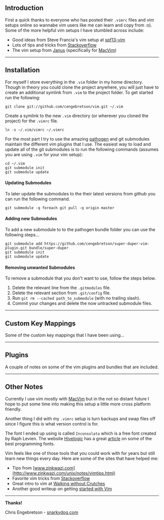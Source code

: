 ## Introduction

First a quick thanks to everyone who has posted their `.vimrc` files and vim setups online so wannabe vim users like me can learn and copy from :o). Some of the more helpful vim setups I have stumbled across include:

* Good ideas from Steve Francia's vim setup at [spf13-vim](https://github.com/spf13/spf13-vim)
* Lots of tips and tricks from [Stackoverflow](http://stackoverflow.com/questions/tagged/vim?sort=votes&pagesize=50)
* The vim setup from [Janus](https://github.com/carlhuda/janus) (specifically for [MacVim](http://code.google.com/p/macvim/))

----

## Installation

For myself I store everything in the  `.vim` folder in my home directory. Though in theory you could clone the project anywhere, you will just have to create an additional symlink from `.vim` to the project folder. To get started run the following:

	git clone git://github.com/cengebretson/vim.git ~/.vim

Create a symlink to the new `.vim` directory (or wherever you cloned the project) for the `.vimrc` file.

	ln -s ~/.vim/vimrc ~/.vimrc
	
For the most part I try to use the amazing [pathogen](https://github.com/tpope/vim-pathogen) and git submodules maintain the different vim plugins that I use. The easiest way to load and update all of the git submodules is to run the following commands (assumes you are using `.vim` for your vim setup):

	cd ~/.vim
	git submodule init
	git submodule update

#### Updating Submodules

To later update the submodules to the their latest versions from github you can run the following command.

	git submodule -q foreach git pull -q origin master

#### Adding new Submodules

To add a new submodule to to the pathogen bundle folder you can use the following steps...

	git submodule add https://github.com/cengebretson/super-duper-vim-plugin.git bundle/super-duper
	git submodule init
	git submodule update

#### Removing unwanted Submodules

To remove a submodule that you don't want to use, follow the steps below.

1. Delete the relevant line from the `.gitmodules` file.
2. Delete the relevant section from `.git/config` file.
3. Run `git rm --cached path_to_submodule` (with no trailing slash).
4. Commit your changes and delete the now untracked submodule files.

----

## Custom Key Mappings

Some of the custom key mappings that I have been using...

----

## Plugins

A couple of notes on some of the vim plugins and bundles that are included.

----

## Other Notes

Currently I use vim mostly with [MacVim](http://code.google.com/p/macvim/) but in the not so distant future I hope to put some time into making this setup a little more cross platform friendly.

Another thing I did with my `.vimrc` setup is turn backups and swap files off since I figure this is what version control is for.

The font I ended up using is called `Inconsolata` which is a free font created by Raph Levien. The website [Hivelogic](http://hivelogic.com/) has a great [article](http://hivelogic.com/articles/top-10-programming-fonts/) on some of the best programming fonts.

Vim feels like one of those tools that you could work with for years but still learn new things every day. Here are some of the sites that have helped me:

* Tips from [www.zinkwazi.com](http://www.zinkwazi.com/unix/notes/vimtips.html)
* Favorite vim tricks from [Stackoverflow](http://stackoverflow.com/questions/726894/what-are-the-dark-corners-of-vim-your-mom-never-told-you-about)
* Great intro to vim at [Walking without Crutches](http://walking-without-crutches.heroku.com/)
* Another good writeup on getting [started with Vim](http://stevelosh.com/blog/2010/09/coming-home-to-vim/)

----

**Thanks!**

Chris Engebretson - [snarkydog.com](http://www.snarkydog.com)

